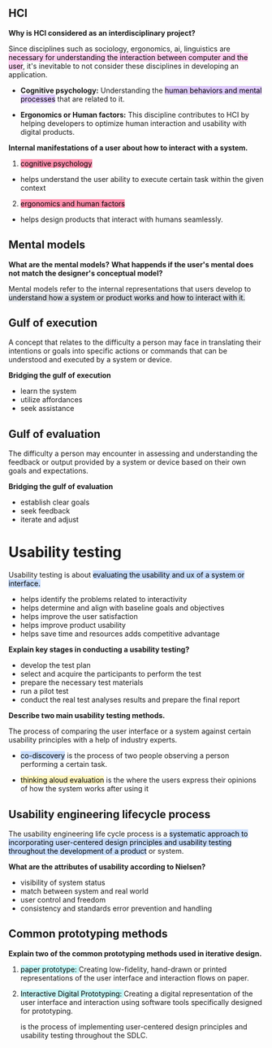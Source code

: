 
## HCI

**Why is HCI considered as an interdisciplinary project?**

Since disciplines such as sociology, ergonomics, ai, linguistics are <mark style="background: #FFB8EBA6;">necessary for understanding the interaction between computer and the user</mark>, it's inevitable to not consider these disciplines in developing an application.

- **Cognitive psychology:** 
  Understanding the <mark style="background: #D2B3FFA6;">human behaviors and mental processes</mark> that are related to it.
  
- **Ergonomics or Human factors:** 
  This discipline contributes to HCI by helping developers to optimize human interaction and usability with digital products.


**Internal manifestations of a user about how to interact with a system.**

1. <mark style="background: #FF5582A6;">cognitive psychology </mark>
- helps understand the user ability to execute certain task within the given context

2. <mark style="background: #FF5582A6;">ergonomics and human factors</mark>
- helps design products that interact with humans seamlessly.


## Mental models

**What are the mental models?** 
**What happends if the user's mental does not match the designer's conceptual model?**

Mental models refer to the internal representations that users develop to <mark style="background: #CACFD9A6;">understand how a system or product works and how to interact with it.
</mark>

## Gulf of execution

A concept that relates to the difficulty a person may face in translating their intentions or goals into specific actions or commands that can be understood and executed by a system or device.

**Bridging the gulf of execution**

- learn the system 
- utilize affordances 
- seek assistance


## Gulf of evaluation

The difficulty a person may encounter in assessing and understanding the feedback or output provided by a system or device based on their own goals and expectations.

**Bridging the gulf of evaluation**

- establish clear goals 
- seek feedback 
- iterate and adjust


# Usability testing

Usability testing is about <mark style="background: #ADCCFFA6;">evaluating the usability and ux of a system or interface.</mark>

- helps identify the problems related to interactivity 
- helps determine and align with baseline goals and objectives 
- helps improve the user satisfaction 
- helps improve product usability
- helps save time and resources adds competitive advantage


**Explain key stages in conducting a usability testing?**

- develop the test plan 
- select and acquire the participants to perform the test
- prepare the necessary test materials 
- run a pilot test 
- conduct the real test analyses results and prepare the final report


**Describe two main usability testing methods.**

The process of comparing the user interface or a system against certain usability principles with a help of industry experts. 

- <mark style="background: #ADCCFFA6;">co-discovery</mark> is the process of two people observing a person performing a certain task. 

- <mark style="background: #FFF3A3A6;">thinking aloud evaluation</mark> is the where the users express their opinions of how the system works after using it


## Usability engineering lifecycle process

The usability engineering life cycle process is a <mark style="background: #ADCCFFA6;">systematic approach to incorporating user-centered design principles and usability testing throughout the development of a product</mark> or system.

**What are the attributes of usability according to Nielsen?**

- visibility of system status 
- match between system and real world 
- user control and freedom
- consistency and standards error prevention and handling


## Common prototyping methods

**Explain two of the common prototyping methods used in iterative design.**

1. <mark style="background: #ABF7F7A6;">paper prototype: </mark>
   Creating low-fidelity, hand-drawn or printed representations of the user interface and interaction flows on paper. 
   
2. <mark style="background: #ABF7F7A6;">Interactive Digital Prototyping: </mark>
   Creating a digital representation of the user interface and interaction using software tools specifically designed for prototyping.

   is the process of implementing user-centered design principles and usability testing throughout the SDLC.











